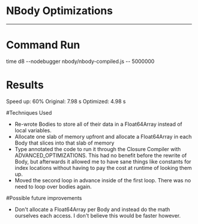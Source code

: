 NBody Optimizations
========================================================================================================================
- - -
# Command Run
time d8 --nodebugger nbody/nbody-compiled.js -- 5000000

# Results

Speed up: 60%
Original: 7.98 s
Optimized: 4.98 s

#Techniques Used

- Re-wrote Bodies to store all of their data in a Float64Array instead of local variables.
- Allocate one slab of memory upfront and allocate a Float64Array in each Body that slices into that slab of memory
- Type annotated the code to run it through the Closure Compiler with ADVANCED_OPTIMIZATIONS.  This had no benefit before the rewrite of Body, but afterwards it allowed me to have sane things like constants for index locations without having to pay the cost at runtime of looking them up.
- Moved the second loop in advance inside of the first loop.  There was no need to loop over bodies again.

#Possible future improvements

- Don't allocate a Float64Array per Body and instead do the math ourselves each access.  I don't believe this would be faster however.


